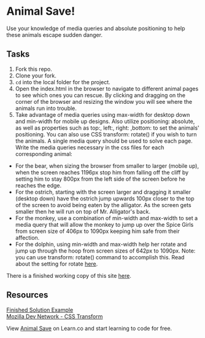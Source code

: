 

# Animal Save!

Use your knowledge of media queries and absolute positioning to help these animals escape sudden danger.

## Tasks

1. Fork this repo.
2. Clone your fork.
3. `cd` into the local folder for the project.
4. Open the index.html in the browser to navigate to different animal pages to see which ones you can rescue. By clicking and dragging on the corner of the browser and resizing the window you will see where the animals run into trouble. 
5. Take advantage of media queries using max-width for desktop down and min-width for mobile up designs. Also utilize positioning: absolute, as well as properties such as top:, left:, right: ,bottom: to set the animals' positioning. You can also use CSS transform: rotate() if you wish to turn the animals. A single media query should be used to solve each page.  
Write the media queries necessary in the css files for each corresponding animal:  
  * For the bear, when sizing the browser from smaller to larger (mobile up), when the screen reaches 1196px stop him from falling off the cliff by setting him to stay 800px from the left side of the screen before he reaches the edge.
  * For the ostrich, starting with the screen larger and dragging it smaller (desktop down) have the ostrich jump upwards 100px closer to the top of the screen to avoid being eaten by the alligator. As the screen gets smaller then he will run on top of Mr. Alligator's back.
  * For the monkey, use a combination of min-width and max-width to set a media query that will allow the monkey to jump up over the Spice Girls from screen size of 406px to 1090px keeping him safe from their affection.
  * For the dolphin, using min-width and max-width help her rotate and jump up through the hoop from screen sizes of 642px to 1090px. Note: you can use transform: rotate() command to accomplish this. Read about the setting for rotate [here](https://developer.mozilla.org/en-US/docs/Web/CSS/transform).

 There is a finished working copy of this site [here](http://learn-co-curriculum.github.io/animal-save/).

## Resources
 
[Finished Solution Example](http://learn-co-curriculum.github.io/animal-save/)  
[Mozilla Dev Network - CSS Transform](https://developer.mozilla.org/en-US/docs/Web/CSS/transform)

<p class='util--hide'>View <a href='https://learn.co/lessons/animal-save'>Animal Save</a> on Learn.co and start learning to code for free.</p>

<!--Skipping-->
